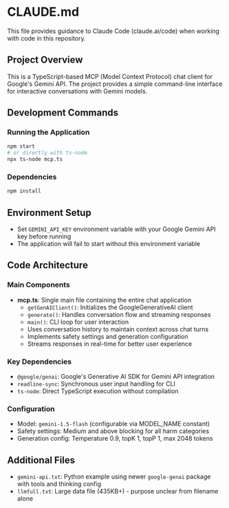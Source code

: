 # CLAUDE.md

This file provides guidance to Claude Code (claude.ai/code) when working with code in this repository.

## Project Overview
This is a TypeScript-based MCP (Model Context Protocol) chat client for Google's Gemini API. The project provides a simple command-line interface for interactive conversations with Gemini models.

## Development Commands

### Running the Application
```bash
npm start
# or directly with ts-node
npx ts-node mcp.ts
```

### Dependencies
```bash
npm install
```

## Environment Setup
- Set `GEMINI_API_KEY` environment variable with your Google Gemini API key before running
- The application will fail to start without this environment variable

## Code Architecture

### Main Components
- **mcp.ts**: Single main file containing the entire chat application
  - `getGenAIClient()`: Initializes the GoogleGenerativeAI client
  - `generate()`: Handles conversation flow and streaming responses
  - `main()`: CLI loop for user interaction
  - Uses conversation history to maintain context across chat turns
  - Implements safety settings and generation configuration
  - Streams responses in real-time for better user experience

### Key Dependencies
- `@google/genai`: Google's Generative AI SDK for Gemini API integration
- `readline-sync`: Synchronous user input handling for CLI
- `ts-node`: Direct TypeScript execution without compilation

### Configuration
- Model: `gemini-1.5-flash` (configurable via MODEL_NAME constant)
- Safety settings: Medium and above blocking for all harm categories
- Generation config: Temperature 0.9, topK 1, topP 1, max 2048 tokens

## Additional Files
- `gemini-api.txt`: Python example using newer `google-genai` package with tools and thinking config
- `llmfull.txt`: Large data file (435KB+) - purpose unclear from filename alone
